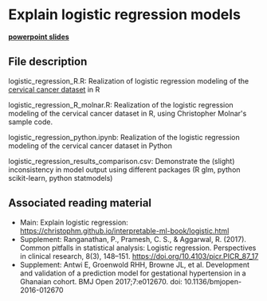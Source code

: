 # Explain logistic regression models

[**powerpoint slides**](https://docs.google.com/presentation/d/13CahwVWoginif0GFUCQ7hpnUw5i0CGDypnAQUqvbqCk/edit?usp=sharing)

## File description
logistic_regression_R.R: Realization of logistic regression modeling of the [cervical cancer dataset](https://archive.ics.uci.edu/ml/datasets/Cervical+cancer+%28Risk+Factors%29) in R

logistic_regression_R_molnar.R: Realization of the logistic regression modeling of the cervical cancer dataset in R, using Christopher Molnar's sample code.

logistic_regression_python.ipynb: Realization of the logistic regression modeling of the cervical cancer dataset in Python

logistic_regression_results_comparison.csv: Demonstrate the (slight) inconsistency in model output using different packages (R glm, python scikit-learn, python statmodels)

## Associated reading material
- Main: Explain logistic regression: https://christophm.github.io/interpretable-ml-book/logistic.html
- Supplement: Ranganathan, P., Pramesh, C. S., & Aggarwal, R. (2017). Common pitfalls in statistical analysis: Logistic regression. Perspectives in clinical research, 8(3), 148–151. https://doi.org/10.4103/picr.PICR_87_17
- Supplement: Antwi E, Groenwold RHH, Browne JL, et al. Development and validation of a prediction model for gestational hypertension in a Ghanaian cohort. BMJ Open 2017;7:e012670. doi: 10.1136/bmjopen-2016-012670
